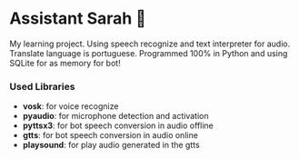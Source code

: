 # Assistant Sarah 🤩
My learning project. Using speech recognize and text interpreter for audio. Translate language is portuguese. Programmed 100% in Python and using SQLite for as memory for bot!

### Used Libraries
- **vosk**: for voice recognize
- **pyaudio**: for microphone detection and activation
- **pyttsx3**: for bot speech conversion in audio offline
- **gtts**: for bot speech conversion in audio online
- **playsound**: for play audio generated in the gtts